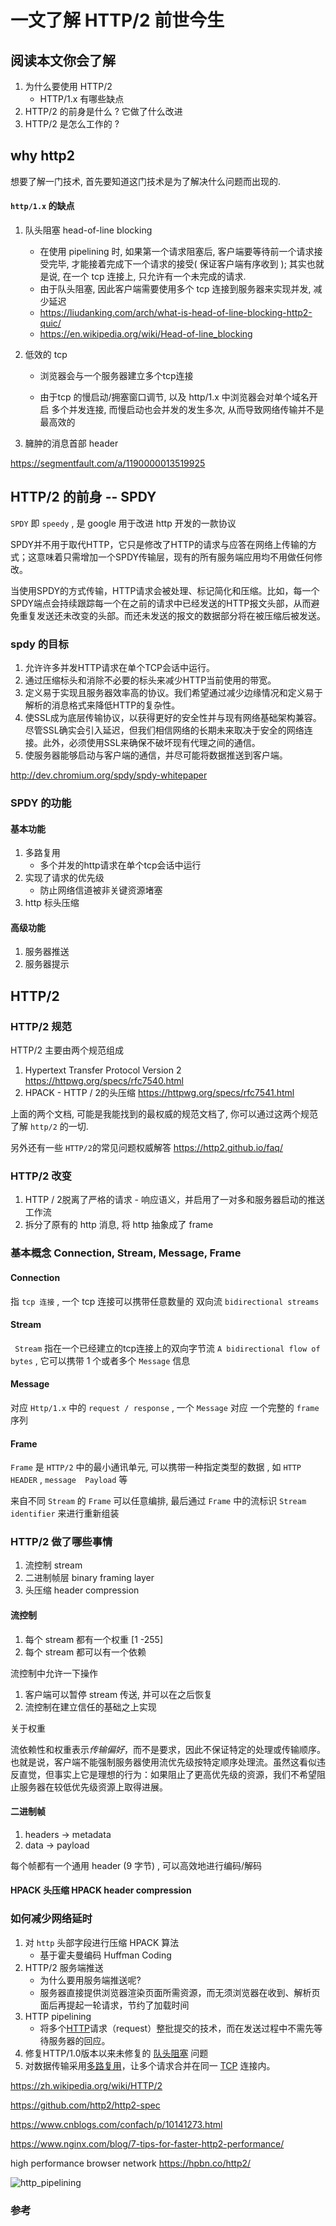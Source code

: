 

# 一文了解 HTTP/2 前世今生

## 阅读本文你会了解

1. 为什么要使用 HTTP/2
   - HTTP/1.x 有哪些缺点
2. HTTP/2 的前身是什么 ? 它做了什么改进
3. HTTP/2 是怎么工作的 ?

## why http2

想要了解一门技术, 首先要知道这门技术是为了解决什么问题而出现的.

#### `http/1.x` 的缺点

1. 队头阻塞 head-of-line blocking

   - 在使用 pipelining 时, 如果第一个请求阻塞后, 客户端要等待前一个请求接受完毕, 才能接着完成下一个请求的接受( 保证客户端有序收到 ); 其实也就是说, 在一个 tcp 连接上, 只允许有一个未完成的请求. 
   - 由于队头阻塞, 因此客户端需要使用多个 tcp 连接到服务器来实现并发, 减少延迟
   - https://liudanking.com/arch/what-is-head-of-line-blocking-http2-quic/
   - https://en.wikipedia.org/wiki/Head-of-line_blocking

2. 低效的 tcp

   - 浏览器会与一个服务器建立多个tcp连接

   - 由于tcp 的慢启动/拥塞窗口调节, 以及 http/1.x 中浏览器会对单个域名开启 多个并发连接, 而慢启动也会并发的发生多次,  从而导致网络传输并不是最高效的

3. 臃肿的消息首部 header

https://segmentfault.com/a/1190000013519925

## HTTP/2 的前身 -- SPDY

`SPDY` 即 `speedy` , 是 google 用于改进 http 开发的一款协议

SPDY并不用于取代HTTP，它只是修改了HTTP的请求与应答在网络上传输的方式；这意味着只需增加一个SPDY传输层，现有的所有服务端应用均不用做任何修改。 

当使用SPDY的方式传输，HTTP请求会被处理、标记简化和压缩。比如，每一个SPDY端点会持续跟踪每一个在之前的请求中已经发送的HTTP报文头部，从而避免重复发送还未改变的头部。而还未发送的报文的数据部分将在被压缩后被发送。

### spdy 的目标

1. 允许许多并发HTTP请求在单个TCP会话中运行。
2. 通过压缩标头和消除不必要的标头来减少HTTP当前使用的带宽。
3. 定义易于实现且服务器效率高的协议。我们希望通过减少边缘情况和定义易于解析的消息格式来降低HTTP的复杂性。
4. 使SSL成为底层传输协议，以获得更好的安全性并与现有网络基础架构兼容。尽管SSL确实会引入延迟，但我们相信网络的长期未来取决于安全的网络连接。此外，必须使用SSL来确保不破坏现有代理之间的通信。  
5. 使服务器能够启动与客户端的通信，并尽可能将数据推送到客户端。

http://dev.chromium.org/spdy/spdy-whitepaper

### SPDY 的功能

#### 基本功能

1. 多路复用
   - 多个并发的http请求在单个tcp会话中运行
2. 实现了请求的优先级
   - 防止网络信道被非关键资源堵塞
3. http 标头压缩

#### 高级功能

1. 服务器推送
2. 服务器提示

## HTTP/2

###   HTTP/2 规范

HTTP/2 主要由两个规范组成

1. Hypertext Transfer Protocol Version 2 https://httpwg.org/specs/rfc7540.html
2. HPACK - HTTP / 2的头压缩 https://httpwg.org/specs/rfc7541.html

上面的两个文档, 可能是我能找到的最权威的规范文档了, 你可以通过这两个规范了解 `http/2` 的一切.

另外还有一些 `HTTP/2`的常见问题权威解答  https://http2.github.io/faq/

### HTTP/2 改变

1. HTTP / 2脱离了严格的请求 - 响应语义，并启用了一对多和服务器启动的推送工作流
2. 拆分了原有的 http 消息, 将 http 抽象成了 frame 

### 基本概念  Connection, Stream, Message, Frame

#### Connection

指 `tcp 连接` , 一个 tcp 连接可以携带任意数量的 双向流 `bidirectional streams`

#### **Stream** 

` Stream` 指在一个已经建立的tcp连接上的双向字节流 `A bidirectional flow of bytes` , 它可以携带 1 个或者多个 `Message` 信息

#### Message

对应 `Http/1.x` 中的 `request / response` , 一个 `Message` 对应 一个完整的 `frame` 序列

#### Frame

`Frame` 是 `HTTP/2` 中的最小通讯单元, 可以携带一种指定类型的数据 , 如 `HTTP HEADER` , `message  Payload` 等

来自不同 `Stream` 的 `Frame` 可以任意编排, 最后通过 `Frame` 中的流标识 `Stream identifier` 来进行重新组装

### HTTP/2 做了哪些事情

1. 流控制 stream 
2. 二进制帧层 binary framing layer
3. 头压缩  header compression

#### 流控制

1.  每个 stream 都有一个权重 [1 -255]
2. 每个 stream 都可以有一个依赖

流控制中允许一下操作

1.  客户端可以暂停 stream 传送, 并可以在之后恢复
2. 流控制在建立信任的基础之上实现

关于权重

流依赖性和权重表示*传输偏好*，而不是要求，因此不保证特定的处理或传输顺序。也就是说，客户端不能强制服务器使用流优先级按特定顺序处理流。虽然这看似违反直觉，但事实上它是理想的行为：如果阻止了更高优先级的资源，我们不希望阻止服务器在较低优先级资源上取得进展。



#### 二进制帧

1. headers -> metadata
2. data ->  payload

每个帧都有一个通用 header (9 字节) , 可以高效地进行编码/解码

#### HPACK 头压缩 HPACK header compression





### 如何减少网络延时

1. 对 `http` 头部字段进行压缩 HPACK 算法
   - 基于霍夫曼编码 Huffman Coding
2. HTTP/2 服务端推送
   - 为什么要用服务端推送呢?
   - 服务器直接提供浏览器渲染页面所需资源，而无须浏览器在收到、解析页面后再提起一轮请求，节约了加载时间
3. HTTP pipelining 
   - 将多个[HTTP](https://zh.wikipedia.org/wiki/HTTP)请求（request）整批提交的技术，而在发送过程中不需先等待服务器的回应。
4. 修复HTTP/1.0版本以来未修复的 [队头阻塞](https://zh.wikipedia.org/wiki/%E9%98%9F%E5%A4%B4%E9%98%BB%E5%A1%9E) 问题
5. 对数据传输采用[多路复用](https://zh.wikipedia.org/wiki/%E5%A4%9A%E8%B7%AF%E5%A4%8D%E7%94%A8)，让多个请求合并在同一 [TCP](https://zh.wikipedia.org/wiki/TCP) 连接内。



https://zh.wikipedia.org/wiki/HTTP/2

https://github.com/http2/http2-spec


https://www.cnblogs.com/confach/p/10141273.html

https://www.nginx.com/blog/7-tips-for-faster-http2-performance/

high performance browser network     https://hpbn.co/http2/








![http_pipelining](https://open-chen.oss-cn-hangzhou.aliyuncs.com/open/img/2019/April/http_pipelining.jpg)




















### 参考

[1]: https://zh.wikipedia.org/wiki/SPDY	"SPDY wiki"



[^2]: spdy wiki






